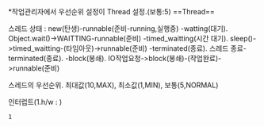 *작업관리자에서 우선순위 설정이 Thread 설정.(보통:5)
==Thread==

스레드 상태 : new(탄생)-runnable(준비-running,실행중)
-watting(대기).  Object.wait()->WAITTING-runnable(준비)
-timed_waitting(시간 대기). sleep()->timed_waitting-(타임아웃)->runnable(준비)
-terminated(종료). 스레드 종료-terminated(종료).
-block(봉쇄). IO작업요청->block(봉쇄)-(작업완료)->runnable(준비)

스레드의 우선순위. 최대값(10,MAX), 최소값(1,MIN), 보통(5,NORMAL)



인터럽트(1.h/w : )






``1``